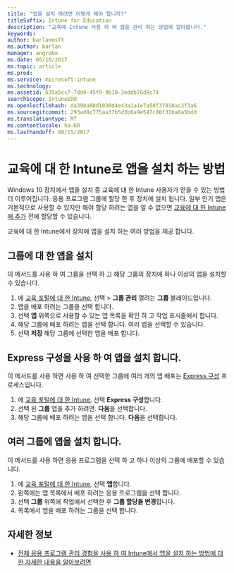 ```yaml
---
title: "앱을 설치 하려면 어떻게 해야 합니까?"
titleSuffix: Intune for Education
description: "교육에 Intune 사용 하 여 앱을 관리 하는 방법에 알아봅니다."
keywords: 
author: barlanmsft
ms.author: barlan
manager: angrobe
ms.date: 05/10/2017
ms.topic: article
ms.prod: 
ms.service: microsoft-intune
ms.technology: 
ms.assetid: 635a5cc7-7dd4-45f9-9b18-3eddb76d0c74
searchScope: IntuneEDU
ms.openlocfilehash: da398a88d1038d4e43a1a1e7a5df37018ac3f3a6
ms.sourcegitcommit: 293ad8c775aa37b5d3b6a9e547c80f31ba6a5bdd
ms.translationtype: MT
ms.contentlocale: ko-KR
ms.lasthandoff: 08/15/2017
---
```

# <a name="how-do-i-install-apps-with-intune-for-education"></a>교육에 대 한 Intune로 앱을 설치 하는 방법

Windows 10 장치에서 앱을 설치 중 교육에 대 한 Intune 사용자가 얻을 수 있는 방법 더 이루어집니다. 응용 프로그램 그룹에 할당 한 후 장치에 설치 됩니다. 일부 인기 앱은 기본적으로 사용할 수 있지만 해야 할당 하려는 앱을 알 수 없으면 [교육에 대 한 Intune에 추가](how-to-add-apps.md) 전에 할당할 수 있습니다.

교육에 대 한 Intune에서 장치에 앱을 설치 하는 여러 방법을 제공 합니다.

##  <a name="install-apps-for-groups"></a>그룹에 대 한 앱을 설치
이 메서드를 사용 하 여 그룹을 선택 하 고 해당 그룹의 장치에 하나 이상의 앱을 설치할 수 있습니다.

1. 에 [교육 포털에 대 한 Intune](https://intuneeducation.portal.azure.com), 선택 > **그룹 관리** 열려는 **그룹** 블레이드입니다.
2. 앱을 배포 하려는 그룹을 선택 합니다.
3. 선택 **앱** 위쪽으로 사용할 수 있는 앱 목록을 확인 하 고 작업 표시줄에서 합니다.  
4. 해당 그룹에 배포 하려는 앱을 선택 합니다. 여러 앱을 선택할 수 있습니다.
5. 선택 **저장** 해당 그룹에 선택한 앱을 배포 합니다.

## <a name="install-apps-with-express-configuration"></a>Express 구성을 사용 하 여 앱을 설치 합니다.
이 메서드를 사용 하면 사용 하 여 선택한 그룹에 여러 개의 앱 배포는 [Express 구성](what-is-express-configuration.md) 프로세스입니다.

1. 에 [교육 포털에 대 한 Intune](https://intuneeducation.portal.azure.com), 선택 **Express 구성**합니다.  
2. 선택 된 **그룹** 앱을 추가 하려면. **다음**을 선택합니다.
3. 해당 그룹에 배포 하려는 앱을 선택 합니다. **다음**을 선택합니다.

## <a name="install-apps-to-multiple-groups"></a>여러 그룹에 앱을 설치 합니다.
이 메서드를 사용 하면 응용 프로그램을 선택 하 고 하나 이상의 그룹에 배포할 수 있습니다.

1. 에 [교육 포털에 대 한 Intune](https://intuneeducation.portal.azure.com), 선택 **앱**합니다.
2. 왼쪽에는 앱 목록에서 배포 하려는 응용 프로그램을 선택 합니다.
3. 선택 **그룹** 위쪽에 작업에서 선택한 후 **그룹 할당을 변경**합니다.
4. 목록에서 앱을 배포 하려는 그룹을 선택 합니다.

## <a name="find-out-more"></a>자세한 정보

- [전체 응용 프로그램 관리 경험을 사용 하 여 Intune에서 앱을 설치 하는 방법에 대 한 자세한 내용을 알아보려면](https://docs.microsoft.com/intune/deploy-use/deploy-apps)
